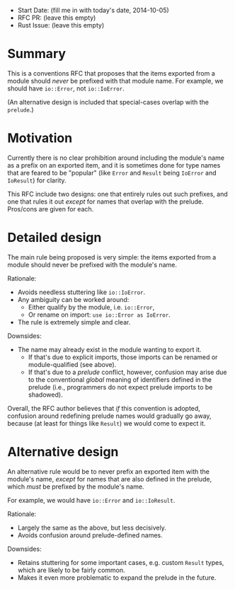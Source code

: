 - Start Date: (fill me in with today's date, 2014-10-05)
- RFC PR: (leave this empty)
- Rust Issue: (leave this empty)

# Summary

This is a conventions RFC that proposes that the items exported from a module
should *never* be prefixed with that module name. For example, we should have
`io::Error`, not `io::IoError`.

(An alternative design is included that special-cases overlap with the
`prelude`.)

# Motivation

Currently there is no clear prohibition around including the module's name as a
prefix on an exported item, and it is sometimes done for type names that are
feared to be "popular" (like `Error` and `Result` being `IoError` and
`IoResult`) for clarity.

This RFC include two designs: one that entirely rules out such prefixes, and one
that rules it out *except* for names that overlap with the prelude. Pros/cons
are given for each.

# Detailed design

The main rule being proposed is very simple: the items exported from a module
should never be prefixed with the module's name.

Rationale:

* Avoids needless stuttering like `io::IoError`.
* Any ambiguity can be worked around:
    * Either qualify by the module, i.e. `io::Error`,
    * Or rename on import: `use io::Error as IoError`.
* The rule is extremely simple and clear.

Downsides:

* The name may already exist in the module wanting to export it.
    * If that's due to explicit imports, those imports can be renamed or
      module-qualified (see above).
    * If that's due to a *prelude* conflict, however, confusion may arise due to
      the conventional *global* meaning of identifiers defined in the prelude
      (i.e., programmers do not expect prelude imports to be shadowed).

Overall, the RFC author believes that *if* this convention is adopted, confusion
around redefining prelude names would gradually go away, because (at least for
things like `Result`) we would come to expect it.

# Alternative design

An alternative rule would be to never prefix an exported item with the module's
name, *except* for names that are also defined in the prelude, which *must* be
prefixed by the module's name.

For example, we would have `io::Error` and `io::IoResult`.

Rationale:

* Largely the same as the above, but less decisively.
* Avoids confusion around prelude-defined names.

Downsides:

* Retains stuttering for some important cases, e.g. custom `Result` types, which
  are likely to be fairly common.
* Makes it even more problematic to expand the prelude in the future.
